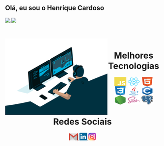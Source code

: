 ## Olá, eu sou o Henrique Cardoso

<div>
  
<a href="https://github.com/HenriqueCardosoo/github-readme-stats">
  <img  align="center" src="https://github-readme-stats.vercel.app/api?username=HenriqueCardosoo&theme=holi&show_icons=true" />
</a> 
<a href="https://github.com/HenriqueCardosoo/convoychat">
  <img align="center" src="https://github-readme-stats.vercel.app/api/top-langs?username=HenriqueCardosoo&layout=compact&theme=holi&show_icons=true&langs_count=8" />
</a>

</div>
<br>
<br>

<div  align="center"> 
  <div style="display: inline_block"><br>
    <img align="left" height="250" alt="coding-time" src="code.gif">
    <h1 align="center">Melhores Tecnologias</h1>
    <img align="center" height="30" width="40" alt="js-icon"  src="https://raw.githubusercontent.com/devicons/devicon/master/icons/javascript/javascript-plain.svg">
    <img align="center" height="30" width="40" alt="react-icon" src="https://raw.githubusercontent.com/devicons/devicon/master/icons/react/react-original.svg">
    <img align="center" height="30" width="40" alt="html-icon" src="https://raw.githubusercontent.com/devicons/devicon/master/icons/html5/html5-original.svg">
    <img align="center" height="30" width="40" alt="css-icon" src="https://raw.githubusercontent.com/devicons/devicon/master/icons/css3/css3-original.svg">
    <img align="center" height="30" width="40" alt="css-icon" src="https://raw.githubusercontent.com/devicons/devicon/master/icons/java/java-original.svg">
    <img align="center" height="30" width="40" alt="css-icon" src="https://raw.githubusercontent.com/devicons/devicon/master/icons/c/c-original.svg">
    <img align="center" height="30" width="40" alt="css-icon" src="https://raw.githubusercontent.com/devicons/devicon/master/icons/nodejs/nodejs-original.svg">
    <img align="center" height="30" width="40" alt="css-icon" src="https://raw.githubusercontent.com/devicons/devicon/master/icons/sass/sass-original.svg">
    <img align="center" height="30" width="40" alt="css-icon" src="https://raw.githubusercontent.com/devicons/devicon/master/icons/postgresql/postgresql-original.svg">
    
  </div>


  <h1 align="center">Redes Sociais</h1>
    <a href = "mailto: henrique.jc2020@gmail.com">
      <img width="30" src="gmail.svg">
    <a href = "https://www.linkedin.com/in/henrique-cardoso-057708242">
      <img width="25" src="linkedin.svg">
    </a>
<!-- <a href = "https://www.youtube.com/channel/UCd5Ivcm28R1C3fCQKbOx2cg">
      <img width="35" src="youtube.svg">
    </a> -->
    <a href = "https://www.instagram.com/henry.cardosoo/">
      <img width="25" src="instagram.png">
    </a>
</div>



<!--[Snake animation](https://github.com/HenriqueCardosoo/HenriqueCardosoo/blob/output/github-contribution-grid-snake.svg) -->
